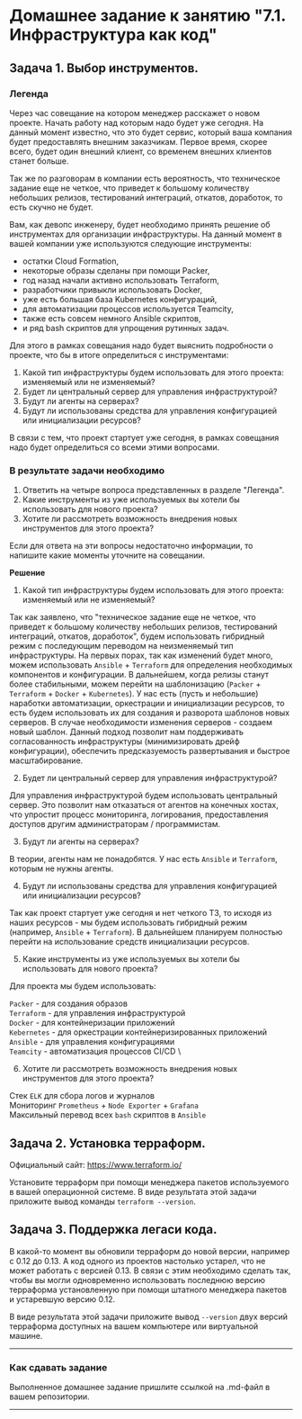 # Домашнее задание к занятию "7.1. Инфраструктура как код"

## Задача 1. Выбор инструментов. 

### Легенда

Через час совещание на котором менеджер расскажет о новом проекте. Начать работу над которым надо 
будет уже сегодня. 
На данный момент известно, что это будет сервис, который ваша компания будет предоставлять внешним заказчикам.
Первое время, скорее всего, будет один внешний клиент, со временем внешних клиентов станет больше.

Так же по разговорам в компании есть вероятность, что техническое задание еще не четкое, что приведет к большому
количеству небольших релизов, тестирований интеграций, откатов, доработок, то есть скучно не будет.  

Вам, как девопс инженеру, будет необходимо принять решение об инструментах для организации инфраструктуры.
На данный момент в вашей компании уже используются следующие инструменты: 
- остатки Сloud Formation, 
- некоторые образы сделаны при помощи Packer,
- год назад начали активно использовать Terraform, 
- разработчики привыкли использовать Docker, 
- уже есть большая база Kubernetes конфигураций, 
- для автоматизации процессов используется Teamcity, 
- также есть совсем немного Ansible скриптов, 
- и ряд bash скриптов для упрощения рутинных задач.  

Для этого в рамках совещания надо будет выяснить подробности о проекте, что бы в итоге определиться с инструментами:

1. Какой тип инфраструктуры будем использовать для этого проекта: изменяемый или не изменяемый?
2. Будет ли центральный сервер для управления инфраструктурой?
3. Будут ли агенты на серверах?
4. Будут ли использованы средства для управления конфигурацией или инициализации ресурсов? 

В связи с тем, что проект стартует уже сегодня, в рамках совещания надо будет определиться со всеми этими вопросами.

### В результате задачи необходимо

1. Ответить на четыре вопроса представленных в разделе "Легенда". 
2. Какие инструменты из уже используемых вы хотели бы использовать для нового проекта? 
3. Хотите ли рассмотреть возможность внедрения новых инструментов для этого проекта? 

Если для ответа на эти вопросы недостаточно информации, то напишите какие моменты уточните на совещании.


**Решение**

1) Какой тип инфраструктуры будем использовать для этого проекта: изменяемый или не изменяемый?

Так как заявлено, что "техническое задание еще не четкое, что приведет к большому
количеству небольших релизов, тестирований интеграций, откатов, доработок", будем использовать гибридный режим с последующим переводом на неизменяемый тип инфраструктуры. На первых порах, так как изменений будет много, можем использовать `Ansible` + `Terraform` для определения необходимых компонентов и конфигурации. В дальнейшем, когда релизы станут более стабильными, можем перейти на шаблонизацию (`Packer` + `Terraform` + `Docker` + `Kubernetes`). У нас есть (пусть и небольшие) наработки автоматизации, оркестрации и инициализации ресурсов, то есть будем использовать их для создания и разворота шаблонов новых серверов. В случае необходимости изменения серверов - создаем новый шаблон. Данный подход позволит нам поддерживать согласованность инфраструктуры (минимизировать дрейф конфигурации), обеспечить предсказуемость развертывания и быстрое масштабирование.

2) Будет ли центральный сервер для управления инфраструктурой?

Для управления инфраструктурой будем использовать центральный сервер. Это позволит нам отказаться от агентов на конечных хостах, что упростит процесс мониторинга, логирования, предоставления доступов другим администраторам / программистам.

3) Будут ли агенты на серверах?

В теории, агенты нам не понадобятся. У нас есть `Ansible` и `Terraform`, которым не нужны агенты.

4) Будут ли использованы средства для управления конфигурацией или инициализации ресурсов?

Так как проект стартует уже сегодня и нет четкого ТЗ, то исходя из наших ресурсов - мы будем использовать гибридный режим (например, `Ansible` + `Terraform`). В дальнейшем планируем полностью перейти на использование средств инициализации ресурсов.

5) Какие инструменты из уже используемых вы хотели бы использовать для нового проекта?

Для проекта мы будем использовать:

`Packer` - для создания образов \
`Terraform` - для управления инфраструктурой \
`Docker` - для контейнеризации приложений \
`Kebernetes` - для оркестрации контейнеризированных приложений \
`Ansible` - для управления конфигурациями \
`Teamcity` - автоматизация процессов CI/CD \

6) Хотите ли рассмотреть возможность внедрения новых инструментов для этого проекта?

Стек `ELK` для сбора логов и журналов \
Мониторинг `Prometheus` + `Node Exporter` + `Grafana` \
Максильный перевод всех `bash` скриптов в `Ansible`

## Задача 2. Установка терраформ. 

Официальный сайт: https://www.terraform.io/

Установите терраформ при помощи менеджера пакетов используемого в вашей операционной системе.
В виде результата этой задачи приложите вывод команды `terraform --version`.

## Задача 3. Поддержка легаси кода. 

В какой-то момент вы обновили терраформ до новой версии, например с 0.12 до 0.13. 
А код одного из проектов настолько устарел, что не может работать с версией 0.13. 
В связи с этим необходимо сделать так, чтобы вы могли одновременно использовать последнюю версию терраформа установленную при помощи
штатного менеджера пакетов и устаревшую версию 0.12. 

В виде результата этой задачи приложите вывод `--version` двух версий терраформа доступных на вашем компьютере 
или виртуальной машине.

---

### Как cдавать задание

Выполненное домашнее задание пришлите ссылкой на .md-файл в вашем репозитории.

---